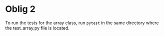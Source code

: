 # Oblig 2
To run the tests for the array class, run ```pytest``` in the same directory where the test_array.py file is located.